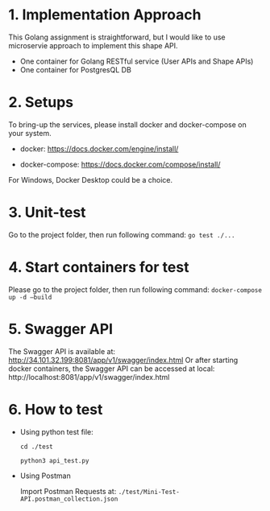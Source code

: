 # 1. Implementation Approach
This Golang assignment is straightforward, but I would like to use microservie approach to implement this shape API.

* One container for Golang RESTful service (User APIs and Shape APIs)
* One container for PostgresQL DB

# 2. Setups 
To bring-up the services, please install docker and docker-compose on your system.
* docker: 
https://docs.docker.com/engine/install/

* docker-compose: 
https://docs.docker.com/compose/install/

For Windows, Docker Desktop could be a choice.

# 3. Unit-test
Go to the project folder, then run following command:
`go test ./...`

# 4. Start containers for test
Please go to the project folder, then run following command:
`docker-compose up -d –build`

# 5. Swagger API
The Swagger API is available at: http://34.101.32.199:8081/app/v1/swagger/index.html 
Or after starting docker containers, the Swagger API can be accessed at local: http://localhost:8081/app/v1/swagger/index.html 

# 6. How to test
* Using python test file: 

    `cd ./test`

    `python3 api_test.py`

* Using Postman

    Import Postman Requests at: `./test/Mini-Test-API.postman_collection.json`
